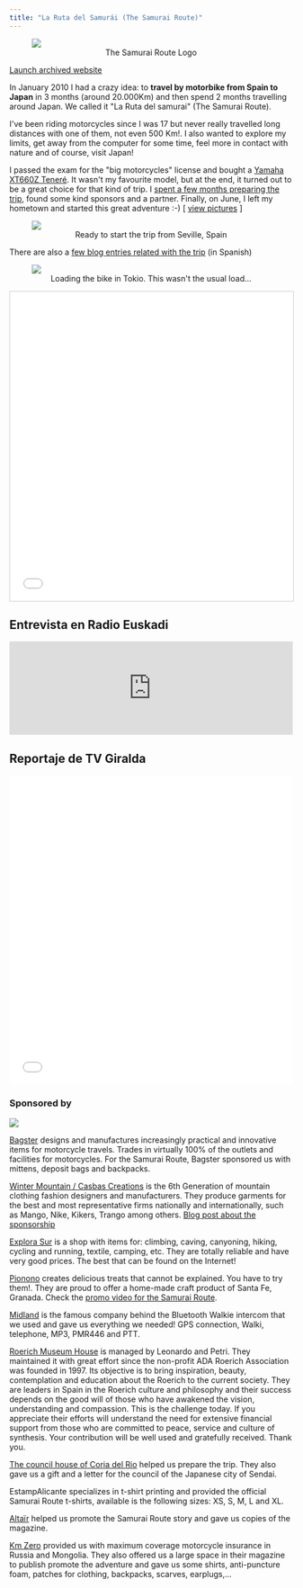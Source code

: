```yaml
---
title: "La Ruta del Samurái (The Samurai Route)"
---
```


<figure>
    <img src="/samurai-route/images/logo.jpg">
    <figcaption align = "center">The Samurai Route Logo</figcaption>
</figure>

<a class="btn external" role="button" href="http://rutasamurai.herokuapp.com" target="_blank">Launch archived website</a>

In January 2010 I had a crazy idea: to **travel by motorbike from Spain to Japan** in 3 months (around 20.000Km) and then spend 2 months travelling around Japan. We called it "La Ruta del samurai" (The Samurai Route).

I've been riding motorcycles since I was 17 but never really travelled long distances with one of them, not even 500 Km!. I also wanted to explore my limits, get away from the computer for some time, feel more in contact with nature and of course, visit Japan!

I passed the exam for the "big motorcycles" license and bought a [Yamaha XT660Z Teneré](https://en.wikipedia.org/wiki/Yamaha_XT660Z_T%C3%A9n%C3%A9r%C3%A9). It wasn't my favourite model, but at the end, it turned out to be a great choice for that kind of trip. I [spent a few months preparing the trip](/blog/category/samurai-route), found some kind sponsors and a partner. Finally, on June, I left my hometown and started this great adventure :-) [ <a href="https://www.facebook.com/rutasamurai/photos_stream?tab=photos_albums" target="_blank">view pictures</a> ]

<figure>
    <img src="/samurai-route/images/salida.jpg">
    <figcaption align = "center">Ready to start the trip from Seville, Spain</figcaption>
</figure>

There are also a [few blog entries related with the trip](/blog/category/samurai-route) (in Spanish)

<figure>
    <img src="/samurai-route/images/ruta-samurai-loading-bike.jpg">
    <figcaption align = "center">Loading the bike in Tokio. This wasn't the usual load...</figcaption>
</figure>

<iframe frameborder="0" height="550" marginheight="0" marginwidth="0" scrolling="no" src="//maps.google.es/maps/ms?hl=es&ie=UTF8&t=h&msa=0&msid=109521630100610492151.00047cbcf9d4d2e0c9663&ll=45.58329,65.742188&spn=84.257979,149.414063&z=2&output=embed" style="border: 1px solid #CCCCCC;" width="100%"></iframe>

## Entrevista en Radio Euskadi

<iframe width="100%" height="166" scrolling="no" frameborder="no" allow="autoplay" src="https://w.soundcloud.com/player/?url=https%3A//api.soundcloud.com/tracks/564940968&color=%23080506&auto_play=false&hide_related=false&show_comments=true&show_user=true&show_reposts=false&show_teaser=true"></iframe>

## Reportaje de TV Giralda

<iframe allowfullscreen="allowfullscreen" frameborder="0" width="100%" height="550" src="//www.youtube.com/embed/mDsD1S7m3_A?rel=0"></iframe>

### Sponsored by

![](/samurai-route/images/sponsors.jpg)

[Bagster](http://www.bagster.com/es/) designs and manufactures increasingly practical and innovative items for motorcycle travels. Trades in virtually 100% of the outlets and facilities for motorcycles. For the Samurai Route, Bagster sponsored us with mittens, deposit bags and backpacks.

[Winter Mountain / Casbas Creations](http://www.creacionescasbas.com/) is the 6th Generation of mountain clothing fashion designers and manufacturers. They produce garments for the best and most representative firms nationally and internationally, such as Mango, Nike, Kikers, Trango among others. [Blog post about the sponsorship](https://www.creacionescasbas.com/blog/patrocinadores-la-ruta-del-samurai/)

[Explora Sur](http://explorasur.com/) is a shop with items for: climbing, caving, canyoning, hiking, cycling and running, textile, camping, etc. They are totally reliable and have very good prices. The best that can be found on the Internet!

[Pionono](http://www.pionono.es/) creates delicious treats that cannot be explained. You have to try them!. They are proud to offer a home-made craft product of Santa Fe, Granada. Check the <a href="https://www.youtube.com/watch?v=So5_lX2Cgn4">promo video for the Samurai Route</a>.

[Midland](http://www.midland.es/) is the famous company behind the Bluetooth Walkie intercom that we used and gave us everything we needed! GPS connection, Walki, telephone, MP3, PMR446 and PTT.

[Roerich Museum House](http://shambala-roerich.com/) is managed by Leonardo and Petri. They maintained it with great effort since the non-profit ADA Roerich Association was founded in 1997. Its objective is to bring inspiration, beauty, contemplation and education about the Roerich to the current society. They are leaders in Spain in the Roerich culture and philosophy and their success depends on the good will of those who have awakened the vision, understanding and compassion. This is the challenge today. If you appreciate their efforts will understand the need for extensive financial support from those who are committed to peace, service and culture of synthesis. Your contribution will be well used and gratefully received. Thank you.

[The council house of Coria del Rio](http://www.ayto-coriadelrio.es/) helped us prepare the trip. They also gave us a gift and a letter for the council of the Japanese city of Sendai.

EstampAlicante specializes in t-shirt printing and provided the official Samurai Route t-shirts, available is the following sizes: XS, S, M, L and XL.

[Altaïr](http://www.altairblog.com/) helped us promote the Samurai Route story and gave us copies of the magazine.

[Km Zero](http://www.kmcero.es/) provided us with maximum coverage motorcycle insurance in Russia and Mongolia. They also offered us a large space in their magazine to publish promote the adventure and gave us some shirts, anti-puncture foam, patches for clothing, backpacks, scarves, earplugs,...

